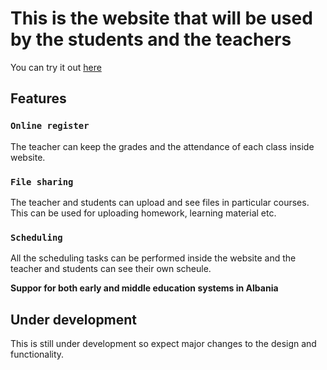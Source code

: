 # This is the website that will be used by the students and the teachers

You can try it out [here](http://3.138.109.77:3000)

## Features


### `Online register`

The teacher can keep the grades and the attendance of each class inside
website.

### `File sharing`

The teacher and students can upload and see files in particular courses.
This can be used for uploading homework, learning material etc.

### `Scheduling`

All the scheduling tasks can be performed inside the website and the teacher
and students can see their own scheule.

**Suppor for both early and middle education systems in Albania**


## Under development
This is still under development so expect major changes to the design and
functionality.
